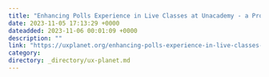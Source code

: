 ```yaml
---
title: "Enhancing Polls Experience in Live Classes at Unacademy - a Product Design Case Study"
date: 2023-11-05 17:13:29 +0000
dateadded: 2023-11-06 00:01:09 +0000
description: ""
link: "https://uxplanet.org/enhancing-polls-experience-in-live-classes-at-unacademy-a-product-design-case-study-3acdcbaf1d5b?source=rss----819cc2aaeee0---4"
category:
directory: _directory/ux-planet.md
---
```

